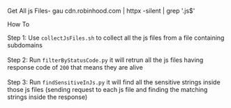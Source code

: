 Get All js Files- gau cdn.robinhood.com |  httpx -silent | grep '.js$'

How To

Step 1: Use `collectJsFiles.sh` to collect all the js files from a file containing subdomains </br></br>
Step 2: Run `filterByStatusCode.py` it will retrun all the js files having response code of `200` that means they are alive </br></br>
Step 3: Run `findSensitiveInJs.py` it will find all the sensitive strings inside those js files (sending request to each js file and finding the matching strings inside the response)
